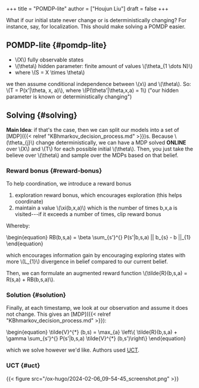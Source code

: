 +++
title = "POMDP-lite"
author = ["Houjun Liu"]
draft = false
+++

What if our initial state never change or is deterministically changing? For instance, say, for localization. This should make solving a POMDP easier.


## POMDP-lite {#pomdp-lite}

-   \\(X\\) fully observable states
-   \\(\theta\\) hidden parameter: finite amount of values \\(\theta\_{1 \dots N}\\)
-   where \\(S = X \times \theta\\)

we then assume conditional independence between \\(x\\) and \\(\theta\\). So: \\(T = P(x'|\theta, x, a)\\), where \\(P(\theta'|\theta,x,a) = 1\\) ("our hidden parameter is known or deterministically changing")


## Solving {#solving}

****Main Idea****: if that's the case, then we can split our models into a set of [MDP]({{< relref "KBhmarkov_decision_process.md" >}})s. Because \\(\theta\_{j}\\) change deterministically, we can have a MDP solved **ONLINE** over \\(X\\) and \\(T\\) for each possible initial \\(\theta\\). Then, you just take the believe over \\(\theta\\) and sample over the MDPs based on that belief.


### Reward bonus {#reward-bonus}

To help coordination, we introduce a reward bonus

1.  exploration reward bonus, which encourages exploration (this helps coordinate)
2.  maintain a value \\(\xi(b,x,a)\\) which is the number of times b,x,a is visited---if it exceeds a number of times, clip reward bonus

Whereby:

\begin{equation}
RB(b,s,a) = \beta \sum\_{s'}^{} P(s'|b,s,a)  || b\_{s} - b ||\_{1}
\end{equation}

which encourages information gain by encouraging exploring states with more \\(L\_{1}\\) divergence in belief compared to our current belief.

Then, we can formulate an augmented reward function \\(\tilde{R}(b,s,a) = R(s,a) + RB(b,s,a)\\).


### Solution {#solution}

Finally, at each timestamp, we look at our observation and assume it does not change. This gives an [MDP]({{< relref "KBhmarkov_decision_process.md" >}}):

\begin{equation}
\tilde{V}^{\*} (b,s) = \max\_{a} \left\\{ \tilde{R}(b,s,a) + \gamma \sum\_{s'}^{} P(s'|b,s,a) \tilde{V}^{\*} (b,s')\right\\}
\end{equation}

which we solve however we'd like. Authors used [UCT](#uct).


### UCT {#uct}

{{< figure src="/ox-hugo/2024-02-06_09-54-45_screenshot.png" >}}
